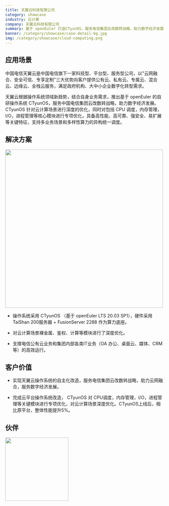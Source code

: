 ```yaml
---
title: 天翼云科技有限公司
category: showcase
industry: 云计算
company: 天翼云科技有限公司
summary: 基于 openEuler 打造CTyunOS，服务电信集团云改数转战略，助力数字经济发展
banner: /category/showcase/case-detail-bg.jpg
img: /category/showcase/cloud-computing.png
---
```


## 应用场景

中国电信天翼云是中国电信旗下一家科技型、平台型、服务型公司，以"云网融合、安全可信、专享定制"三大优势向客户提供公有云、私有云、专属云、混合云、边缘云、全栈云服务，满足政府机构、大中小企业数字化转型需求。

天翼云根据操作系统领域新趋势，结合自身业务需求，推出基于 openEuler
的自研操作系统 CTyunOS，服务中国电信集团云改数转战略，助力数字经济发展。
CTyunOS 针对云计算场景进行深度的优化，同时对包括 CPU
调度，内存管理，I/O，进程管理等核心模块进行专项优化，具备高性能、高可靠、强安全、易扩展等关键特征，支持多业务场景和多样性算力的异构统一调度。

## 解决方案

<img src="./media/image1.png" width="500" >

-   操作系统采用 CTyunOS （基于 openEuler LTS 20.03 SP1），硬件采用TaiShan 200服务器 + FusionServer 2288 作为算力底座。

-   对云计算场景裸金属、鉴权、计算等模块进行了深度优化。

-   支撑电信公有云业务和集团内部各类IT业务（OA 办公、桌面云、媒体、CRM等）的高效运行。



## 客户价值

-   实现天翼云操作系统的自主化改造，服务电信集团云改数转战略，助力云网融合，服务数字经济发展。

-   完成云平台操作系统改造， CTyunOS 对 CPU调度，内存管理，I/O，进程管理等关键模块进行专项优化，对云计算场景深度优化。CTyunOS上线后，相比原平台，整体性能提升5%。

## 伙伴

<img src="./media/image2.png" width="200" >
